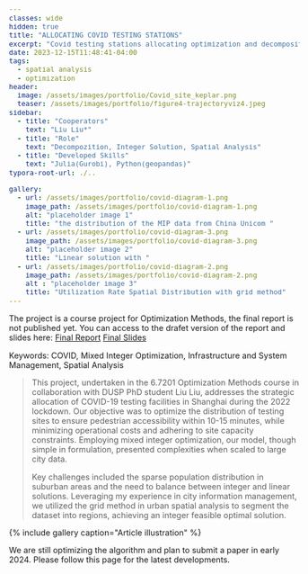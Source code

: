 ```yaml
---
classes: wide
hidden: true
title: "ALLOCATING COVID TESTING STATIONS"
excerpt: "Covid testing stations allocating optimization and decomposition in 2022 Lockdown Shanghai."
date: 2023-12-15T11:48:41-04:00
tags:
  - spatial analysis
  - optimization
header:
  image: /assets/images/portfolio/Covid_site_keplar.png
  teaser: /assets/images/portfolio/figure4-trajectoryviz4.jpeg
sidebar:
  - title: "Cooperators"
    text: "Liu Liu*"
  - title: "Role"
    text: "Decompozition, Integer Solution, Spatial Analysis"
  - title: "Developed Skills"
    text: "Julia(Gurobi), Python(geopandas)"
typora-root-url: ./..

gallery:
  - url: /assets/images/portfolio/covid-diagram-1.png
    image_path: /assets/images/portfolio/covid-diagram-1.png
    alt: "placeholder image 1"
    title: "the distribution of the MIP data from China Unicom "
  - url: /assets/images/portfolio/covid-diagram-3.png
    image_path: /assets/images/portfolio/covid-diagram-3.png
    alt: "placeholder image 2"
    title: "Linear solution with "
  - url: /assets/images/portfolio/covid-diagram-2.png
    image_path: /assets/images/portfolio/covid-diagram-2.png
    alt : "placeholder image 3"
    title: "Utilization Rate Spatial Distribution with grid method" 
---
```


<!-- {% assign stylesheet = page.skin | default: 'light' | prepend: '/assets/css/' | append: '.css' %}
<link rel="stylesheet" href="{{ stylesheet | relative_url }}"> -->

<style>
    body {
        font-size: 90%; 
    }
</style>

The project is a course project for Optimization Methods, the final report is not published yet. You can access to the drafet version of the report and slides here:
[Final Report](https://www.dropbox.com/scl/fi/seiiocy8pxdmda0twj7n6/final_report.pdf?rlkey=ww04k6r0jslevjuz2772zldti&dl=0) 
[Final Slides](https://www.dropbox.com/scl/fi/seiiocy8pxdmda0twj7n6/final_report.pdf?rlkey=ww04k6r0jslevjuz2772zldti&dl=0)

Keywords: COVID, Mixed Integer Optimization, Infrastructure and System Management, Spatial Analysis


> This project, undertaken in the 6.7201 Optimization Methods course in collaboration with DUSP PhD student Liu Liu, addresses the strategic allocation of COVID-19 testing facilities in Shanghai during the 2022 lockdown. Our objective was to optimize the distribution of testing sites to ensure pedestrian accessibility within 10-15 minutes, while minimizing operational costs and adhering to site capacity constraints. Employing mixed integer optimization, our model, though simple in formulation, presented complexities when scaled to large city data. 
>
> Key challenges included the sparse population distribution in suburban areas and the need to balance between integer and linear solutions. Leveraging my experience in city information management, we utilized the grid method in urban spatial analysis to segment the dataset into regions, achieving an integer feasible optimal solution.

{% include gallery caption="Article illustration" %}

We are still optimizing the algorithm and plan to submit a paper in early 2024. Please follow this page for the latest developments.

<!-- # Background 

Outdoor running is one of the most popular physical activities, with numerous health benefits and minimal cost. Despite such importance, limited scientific understanding of collective behavioral patterns of running activity constraints more evidence-based spatial planning and urban design for promoting an active lifestyle. 

This study investigates the underlying spatial, temporal, and typological patterns of running activities within a university campus by analyzing a large number of running trajectory data (n = 11088) at high spatial-temporal resolution. Based on classification and pattern identification, the results reveal three major running activity types on streets, tracks, and mixed spatial conditions. This study further investigates data during a specific period when the campus experienced public space regulation as a part of the COVID-19 prevention protocol. Results reveal the disruption, change, and recovery of running activity, revealing local behavioral adaptation and resilience towards spatial intervention. Overall, our findings resonate with classic urban design theory and existing literature, and the proposed analytical workflow can further support more evidence-based and data-informed planning decisions and design actions for promoting physical activity and active living. -->
